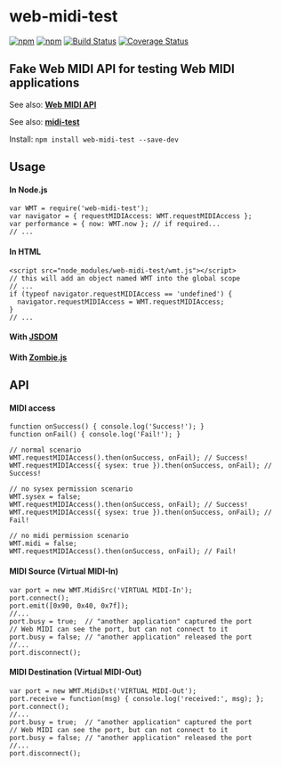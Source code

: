 # web-midi-test

[![npm](https://img.shields.io/npm/v/web-midi-test.svg)](https://www.npmjs.com/package/web-midi-test)
[![npm](https://img.shields.io/npm/dt/web-midi-test.svg)](https://www.npmjs.com/package/web-midi-test)
[![Build Status](https://travis-ci.org/jazz-soft/web-midi-test.svg?branch=master)](https://travis-ci.org/jazz-soft/web-midi-test)
[![Coverage Status](https://coveralls.io/repos/github/jazz-soft/web-midi-test/badge.svg?branch=master)](https://coveralls.io/github/jazz-soft/web-midi-test?branch=master)

## Fake Web MIDI API for testing Web MIDI applications

See also: [**Web MIDI API**](https://webaudio.github.io/web-midi-api/)

See also: [**midi-test**](https://github.com/jazz-soft/midi-test)

Install: `npm install web-midi-test --save-dev`

## Usage
#### In Node.js

    var WMT = require('web-midi-test');
    var navigator = { requestMIDIAccess: WMT.requestMIDIAccess };
    var performance = { now: WMT.now }; // if required...
    // ...

#### In HTML

    <script src="node_modules/web-midi-test/wmt.js"></script>
    // this will add an object named WMT into the global scope
    // ...
    if (typeof navigator.requestMIDIAccess == 'undefined') {
      navigator.requestMIDIAccess = WMT.requestMIDIAccess;
    }
    // ...

#### With [JSDOM](https://github.com/jazz-soft/web-midi-test/tree/master/demo-jsdom)  
#### With [Zombie.js](https://github.com/jazz-soft/web-midi-test/tree/master/demo-zombie)

## API
#### MIDI access

    function onSuccess() { console.log('Success!'); }
    function onFail() { console.log('Fail!'); }

    // normal scenario
    WMT.requestMIDIAccess().then(onSuccess, onFail); // Success!
    WMT.requestMIDIAccess({ sysex: true }).then(onSuccess, onFail); // Success!

    // no sysex permission scenario
    WMT.sysex = false;
    WMT.requestMIDIAccess().then(onSuccess, onFail); // Success!
    WMT.requestMIDIAccess({ sysex: true }).then(onSuccess, onFail); // Fail!

    // no midi permission scenario
    WMT.midi = false;
    WMT.requestMIDIAccess().then(onSuccess, onFail); // Fail!

#### MIDI Source (Virtual MIDI-In)

    var port = new WMT.MidiSrc('VIRTUAL MIDI-In');
    port.connect();
    port.emit([0x90, 0x40, 0x7f]);
    //...
    port.busy = true;  // "another application" captured the port
    // Web MIDI can see the port, but can not connect to it
    port.busy = false; // "another application" released the port
    //...
    port.disconnect();

#### MIDI Destination (Virtual MIDI-Out)

    var port = new WMT.MidiDst('VIRTUAL MIDI-Out');
    port.receive = function(msg) { console.log('received:', msg); };
    port.connect();
    //...
    port.busy = true;  // "another application" captured the port
    // Web MIDI can see the port, but can not connect to it
    port.busy = false; // "another application" released the port
    //...
    port.disconnect();
